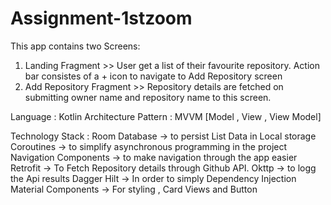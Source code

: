 # Assignment-1stzoom
This app contains two Screens: 
1. Landing Fragment >> User get a list of their favourite repository. Action bar consistes of a + icon to navigate to Add Repository screen
2. Add Repository Fragment >> Repository details are fetched on submitting owner name and repository name to this screen. 

Language : Kotlin 
Architecture Pattern : MVVM [Model , View , View Model]

Technology Stack : 
Room Database -> to persist List Data in Local storage
Coroutines  -> to simplify asynchronous programming in the project 
Navigation Components -> to make navigation through the app easier
Retrofit  -> To Fetch Repository details through Github API. 
Okttp -> to logg the Api results 
Dagger Hilt -> In order to simply Dependency Injection 
Material Components -> For styling , Card Views and Button 

